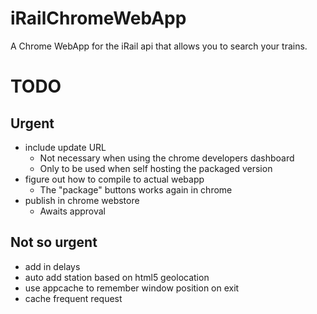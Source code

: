 iRailChromeWebApp
=================

A Chrome WebApp for the iRail api that allows you to search your trains.

TODO
====

## Urgent
- include update URL
  - Not necessary when using the chrome developers dashboard
  - Only to be used when self hosting the packaged version
- figure out how to compile to actual webapp
  - The "package" buttons works again in chrome
- publish in chrome webstore
  - Awaits approval

## Not so urgent
- add in delays
- auto add station based on html5 geolocation
- use appcache to remember window position on exit
- cache frequent request
